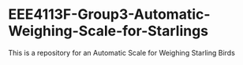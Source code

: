 # EEE4113F-Group3-Automatic-Weighing-Scale-for-Starlings
This is a repository for an Automatic Scale for Weighing Starling Birds
